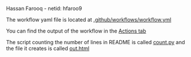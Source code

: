 Hassan Farooq - netid: hfaroo9

The workflow yaml file is located at [.github/workflows/workflow.yml](.github/workflows/workflow.yml)

You can find the output of the workflow in the [Actions tab](https://github.com/s-hfarooq/spin2020/actions)

The script counting the number of lines in README is called [count.py](count.py) and the file it creates is called [out.html](out.html)
